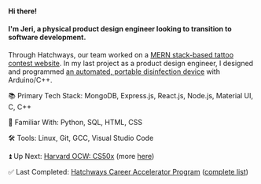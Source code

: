 #### Hi there! 

#### I'm Jeri, a physical product design engineer looking to transition to software development.

Through Hatchways, our team worked on a [MERN stack-based tattoo contest website](https://github.com/hatchways/team-old-fashioned). In my last project as a product design engineer, I designed and programmed [an automated, portable disinfection device](https://www.pchrd.dost.gov.ph/news/6615-dost-pchrd-wraps-up-activities-for-first-virtual-nstw) with Arduino/C++. 

:books: Primary Tech Stack: MongoDB, Express.js, React.js, Node.js, Material UI, C, C++

:memo: Familiar With: Python, SQL, HTML, CSS

:hammer_and_wrench: Tools: Linux, Git, GCC, Visual Studio Code

:arrow_double_up: Up Next: [Harvard OCW: CS50x](https://cs50.harvard.edu/x/2021/) (more [here](https://gist.github.com/jerixmx/d58313ad54c2ab995e86c0304c116ab3))

:white_check_mark: Last Completed: [Hatchways Career Accelerator Program](https://github.com/hatchways/team-old-fashioned) ([complete list](https://gist.github.com/jerixmx/3ca5873c4abcb26f8ae50b96b46bf9c2))
